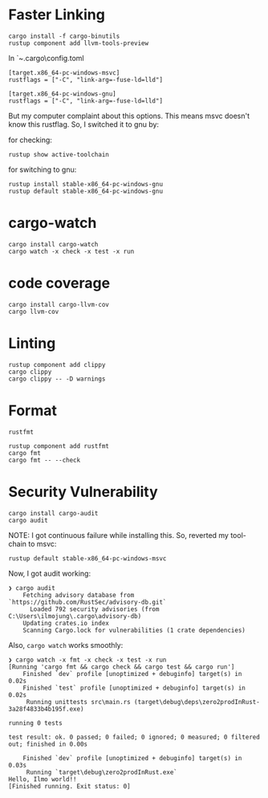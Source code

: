 # Faster Linking
```
cargo install -f cargo-binutils
rustup component add llvm-tools-preview
```
In `~\.cargo\config.toml
```
[target.x86_64-pc-windows-msvc]
rustflags = ["-C", "link-arg=-fuse-ld=lld"]

[target.x86_64-pc-windows-gnu]
rustflags = ["-C", "link-arg=-fuse-ld=lld"]
```

But my computer complaint about this options. This means msvc doesn't know this rustflag. So, I switched it to gnu by:

for checking:
```
rustup show active-toolchain
```


for switching to gnu:
```
rustup install stable-x86_64-pc-windows-gnu
rustup default stable-x86_64-pc-windows-gnu
```


# cargo-watch
```
cargo install cargo-watch
cargo watch -x check -x test -x run
```

# code coverage
```
cargo install cargo-llvm-cov
cargo llvm-cov
```

# Linting
```
rustup component add clippy
cargo clippy
cargo clippy -- -D warnings
```

# Format
`rustfmt`
```
rustup component add rustfmt
cargo fmt
cargo fmt -- --check
```

# Security Vulnerability
```
cargo install cargo-audit
cargo audit
```
NOTE: I got continuous failure while installing this.
So, reverted my tool-chain to msvc:
```
rustup default stable-x86_64-pc-windows-msvc
```
Now, I got audit working:
```
❯ cargo audit
    Fetching advisory database from `https://github.com/RustSec/advisory-db.git`
      Loaded 792 security advisories (from C:\Users\ilmojung\.cargo\advisory-db)
    Updating crates.io index
    Scanning Cargo.lock for vulnerabilities (1 crate dependencies)
```
Also, `cargo watch` works smoothly:
```
❯ cargo watch -x fmt -x check -x test -x run
[Running 'cargo fmt && cargo check && cargo test && cargo run']
    Finished `dev` profile [unoptimized + debuginfo] target(s) in 0.02s
    Finished `test` profile [unoptimized + debuginfo] target(s) in 0.02s
     Running unittests src\main.rs (target\debug\deps\zero2prodInRust-3a28f4833b4b195f.exe)

running 0 tests

test result: ok. 0 passed; 0 failed; 0 ignored; 0 measured; 0 filtered out; finished in 0.00s

    Finished `dev` profile [unoptimized + debuginfo] target(s) in 0.03s
     Running `target\debug\zero2prodInRust.exe`
Hello, Ilmo world!!
[Finished running. Exit status: 0]
```
